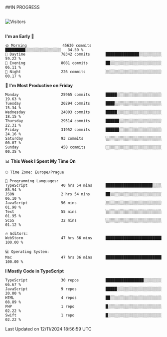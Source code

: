 ##IN PROGRESS
##
![Visitors](https://komarev.com/ghpvc/?username=petrbui&style=for-the-badge&label=Visitors+👀)



##
<!--
[![My GitHub stats](https://github-readme-stats.vercel.app/api?username=petrbui&theme=github_dark)](https://github.com/anuraghazra/github-readme-stats)

[![My wakatime stats](https://github-readme-stats.vercel.app/api/wakatime?username=petrbui&theme=github_dark)](https://github.com/anuraghazra/github-readme-stats)
-->
<!--START_SECTION:waka-->
**I'm an Early 🐤** 

```text
🌞 Morning                45630 commits       █████████░░░░░░░░░░░░░░░░   34.50 % 
🌆 Daytime                78342 commits       ███████████████░░░░░░░░░░   59.22 % 
🌃 Evening                8081 commits        ██░░░░░░░░░░░░░░░░░░░░░░░   06.11 % 
🌙 Night                  226 commits         ░░░░░░░░░░░░░░░░░░░░░░░░░   00.17 % 
```
📅 **I'm Most Productive on Friday** 

```text
Monday                   25965 commits       █████░░░░░░░░░░░░░░░░░░░░   19.63 % 
Tuesday                  20294 commits       ████░░░░░░░░░░░░░░░░░░░░░   15.34 % 
Wednesday                24003 commits       █████░░░░░░░░░░░░░░░░░░░░   18.15 % 
Thursday                 29514 commits       ██████░░░░░░░░░░░░░░░░░░░   22.31 % 
Friday                   31952 commits       ██████░░░░░░░░░░░░░░░░░░░   24.16 % 
Saturday                 93 commits          ░░░░░░░░░░░░░░░░░░░░░░░░░   00.07 % 
Sunday                   458 commits         ░░░░░░░░░░░░░░░░░░░░░░░░░   00.35 % 
```


📊 **This Week I Spent My Time On** 

```text
🕑︎ Time Zone: Europe/Prague

💬 Programming Languages: 
TypeScript               40 hrs 54 mins      █████████████████████░░░░   85.94 % 
JSON                     2 hrs 54 mins       ██░░░░░░░░░░░░░░░░░░░░░░░   06.10 % 
JavaScript               56 mins             ░░░░░░░░░░░░░░░░░░░░░░░░░   01.98 % 
Text                     55 mins             ░░░░░░░░░░░░░░░░░░░░░░░░░   01.95 % 
SCSS                     32 mins             ░░░░░░░░░░░░░░░░░░░░░░░░░   01.12 % 

🔥 Editors: 
WebStorm                 47 hrs 36 mins      █████████████████████████   100.00 % 

💻 Operating System: 
Mac                      47 hrs 36 mins      █████████████████████████   100.00 % 
```

**I Mostly Code in TypeScript** 

```text
TypeScript               30 repos            █████████████████░░░░░░░░   66.67 % 
JavaScript               9 repos             █████░░░░░░░░░░░░░░░░░░░░   20.00 % 
HTML                     4 repos             ██░░░░░░░░░░░░░░░░░░░░░░░   08.89 % 
PHP                      1 repo              █░░░░░░░░░░░░░░░░░░░░░░░░   02.22 % 
Swift                    1 repo              █░░░░░░░░░░░░░░░░░░░░░░░░   02.22 % 
```




 Last Updated on 12/11/2024 18:56:59 UTC
<!--END_SECTION:waka-->
